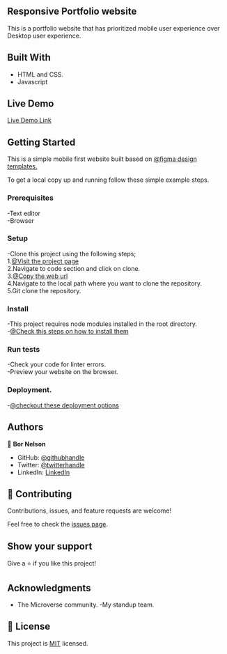 ## Responsive Portfolio website 

This is a portfolio website that has prioritized mobile user  experience over Desktop user experience.

## Built With

- HTML and CSS.  
- Javascript  

## Live Demo 

[Live Demo Link](https://borrnelsonk.github.io/)

## Getting Started
This is a simple mobile first website built based on 
[@figma design templates.](https://www.figma.com/file/l7SqJ3ZfkAKih9sFxvWSR4/Microverse-Student-Project-1)

To get a local copy up and running follow these simple example steps.

### Prerequisites
-Text editor    
-Browser    

### Setup
-Clone this project using the following steps;  
1.[@Visit the project page](https://github.com/borrnelsonk/borrnelsonk.github.io)    
2.Navigate to code section and click on clone.    
3.[@Copy the web url](https://github.com/borrnelsonk/borrnelsonk.github.io.git)    
4.Navigate to the local path where you want to clone the repository.    
5.Git clone the repository.  

### Install
-This project requires node modules installed in the root directory.  
-[@Check this steps on how to install them](https://github.com/microverseinc/linters-config/tree/master/html-css)  

### Run tests
-Check your code for linter errors.  
-Preview your website on the browser.  

### Deployment.
-[@checkout these deployment options](https://www.codecademy.com/learn/deploy-a-website)




## Authors

👤 **Bor Nelson**

- GitHub: [@githubhandle](https://github.com/borrnelsonk)
- Twitter: [@twitterhandle](https://twitter.com/bornelsonn)
- LinkedIn: [LinkedIn](https://www.linkedin.com/in/bornelson/)



## 🤝 Contributing

Contributions, issues, and feature requests are welcome!

Feel free to check the [issues page](https://github.com/borrnelsonk/borrnelsonk.github.io/issues).

## Show your support

Give a ⭐️ if you like this project!

## Acknowledgments

- The Microverse community.
-My standup team.


## 📝 License

This project is [MIT](https://github.com/borrnelsonk/borrnelsonk.github.io/blob/main/LICENSE) licensed.
